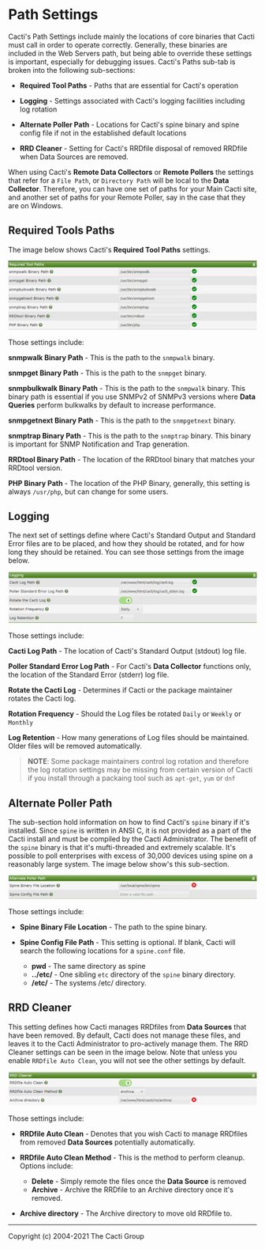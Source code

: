 # Path Settings

Cacti's Path Settings include mainly the locations of core binaries that
Cacti must call in order to operate correctly.  Generally, these binaries
are included in the Web Servers path, but being able to override these
settings is important, especially for debugging issues.  Cacti's Paths
sub-tab is broken into the following sub-sections:

- **Required Tool Paths** - Paths that are essential for Cacti's operation

- **Logging** - Settings associated with Cacti's logging facilities
  including log rotation

- **Alternate Poller Path** - Locations for Cacti's spine binary and spine
  config file if not in the established default locations

- **RRD Cleaner** - Setting for Cacti's RRDfile disposal of removed RRDfile
  when Data Sources are removed.

When using Cacti's **Remote Data Collectors** or **Remote Pollers** the
settings that refer for a `File Path`, or `Directory Path` will be local
to the **Data Collector**.  Therefore, you can have one set of paths for
your Main Cacti site, and another set of paths for your Remote Poller,
say in the case that they are on Windows.

## Required Tools Paths

The image below shows Cacti's **Required Tool Paths** settings.

![Required Tools Paths](images/settings-paths-required.png)

Those settings include:

**snmpwalk Binary Path** - This is the path to the `snmpwalk` binary.

**snmpget Binary Path** - This is the path to the `snmpget` binary.

**snmpbulkwalk Binary Path** - This is the path to the `snmpwalk` binary.  This binary
path is essential if you use SNMPv2 of SNMPv3 versions where **Data Queries** perform
bulkwalks by default to increase performance.

**snmpgetnext Binary Path** - This is the path to the `snmpgetnext` binary.

**snmptrap Binary Path** - This is the path to the `snmptrap` binary.  This binary
is important for SNMP Notification and Trap generation.

**RRDtool Binary Path** - The location of the RRDtool binary that matches your
RRDtool version.

**PHP Binary Path** - The location of the PHP Binary, generally, this setting is
always `/usr/php`, but can change for some users.

## Logging

The next set of settings define where Cacti's Standard Output and Standard
Error files are to be placed, and how they should be rotated, and for how
long they should be retained.  You can see those settings from the image below.

![Logfile Settings](images/settings-paths-logging.png)

Those settings include:

**Cacti Log Path** - The location of Cacti's Standard Output (stdout) log file.

**Poller Standard Error Log Path** - For Cacti's **Data Collector** functions only,
the location of the Standard Error (stderr) log file.

**Rotate the Cacti Log**  - Determines if Cacti or the package maintainer rotates
the Cacti log.

**Rotation Frequency** - Should the Log files be rotated `Daily` or `Weekly`
or `Monthly`

**Log Retention** - How many generations of Log files should be maintained.
Older files will be removed automatically.

> **NOTE**: Some package maintainers control log rotation and therefore the log
> rotation settings may be missing from certain version of Cacti if you install
> through a packaing tool such as `apt-get`, `yum` or `dnf`

## Alternate Poller Path

The sub-section hold information on how to find Cacti's `spine` binary if it's
installed.  Since `spine` is written in ANSI C, it is not provided as a part of
the Cacti install and must be compiled by the Cacti Administrator.  The benefit
of the `spine` binary is that it's mufti-threaded and extremely scalable.
It's possible to poll enterprises with excess of 30,000 devices using spine on
a reasonably large system.  The image below show's this sub-section.

![Alternate Poller Path](images/settings-paths-alternate.png)

Those settings include:

- **Spine Binary File Location** - The path to the spine binary.

- **Spine Config File Path** - This setting is optional.  If blank, Cacti will
  search the following locations for a `spine.conf` file.

  - **pwd** - The same directory as spine
  - **../etc/** - One sibling `etc` directory of the `spine` binary directory.
  - **/etc/** - The systems /etc/ directory.

## RRD Cleaner

This setting defines how Cacti manages RRDfiles from **Data Sources** that have
been removed.  By default, Cacti does not manage these files, and leaves it to
the Cacti Administrator to pro-actively manage them.  The RRD Cleaner settings
can be seen in the image below.  Note that unless you enable
`RRDfile Auto Clean`, you will not see the other settings by default.

![RRD Cleaner](images/settings-paths-rrd-cleaner.png)

Those settings include:

- **RRDfile Auto Clean** - Denotes that you wish Cacti to manage RRDfiles from
  removed **Data Sources** potentially automatically.

- **RRDfile Auto Clean Method** - This is the method to perform cleanup.
  Options include:

  - **Delete** - Simply remote the files once the **Data Source** is removed
  - **Archive** - Archive the RRDfile to an Archive directory once it's removed.

- **Archive directory** - The Archive directory to move old RRDfile to.

---
Copyright (c) 2004-2021 The Cacti Group

